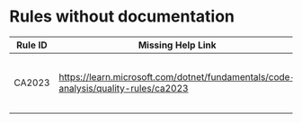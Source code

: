 # Rules without documentation

Rule ID | Missing Help Link | Title |
--------|-------------------|-------|
CA2023 | <https://learn.microsoft.com/dotnet/fundamentals/code-analysis/quality-rules/ca2023> | Invalid braces in message template |
